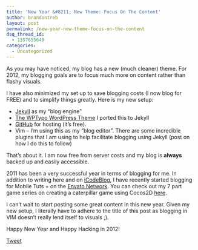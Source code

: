 ```yaml
---
title: 'New Year &#8211; New Theme: Focus On The Content'
author: brandontreb
layout: post
permalink: /new-year-new-theme-focus-on-the-content
dsq_thread_id:
  - 1357655649
categories:
  - Uncategorized
---
```

As you may have noticed, my blog has a new (much cleaner) theme. For 2012, my blogging goals are to focus much more on content rather than flashy visuals.

I have also minimized my set up to save blogging costs (I now blog for FREE) and to simplify things greatly. Here is my new setup:

  * [Jekyll][1] as my &#8220;blog engine&#8221;
  * [The WPTypo WordPress Theme][2] I ported this to Jekyll
  * [GitHub][3] for hosting (it&#8217;s free).
  * Vim &#8211; I&#8217;m using this as my &#8220;blog editor&#8221;. There are some incredible plugins that I am using to help facilitate blogging using Jekyll (post on how I do this to follow)

That&#8217;s about it. I am now free from server costs and my blog is **always** backed up and easily accessible.

2011 has been a very successful year in terms of blogging for me. In addition to writing here and on [iCodeBlog][4], I have recently started blogging for Mobile Tuts + on the [Envato Network][5]. You can check out my 7 part game series on creating a caterpillar game using Cocos2D [here][6].

I can&#8217;t wait to start posting some great content in this new year. Given my new setup, I literally have to adhere to the title of this post as blogging in VIM doesn&#8217;t really lend itself to visuals ;).

Happy New Year and Happy Hacking in 2012!

<div style="">
  <a href="http://twitter.com/share" class="twitter-share-button" data-count="horizontal" data-text="New Year - New Theme: Focus On The Content" data-url="http://brandontreb.com/new-year-new-theme-focus-on-the-content"  data-via="brandontreb" data-related="brandontreb:">Tweet</a>
</div>

 [1]: http://jekyllrb.com
 [2]: http://www.wptux.com/206/wp-typo
 [3]: https://github.com/brandontreb/brandontreb.github.com
 [4]: http://icodeblog.com
 [5]: http://envato.com
 [6]: http://mobile.tutsplus.com/series/build-a-caterpillar-game-with-cocos2d/